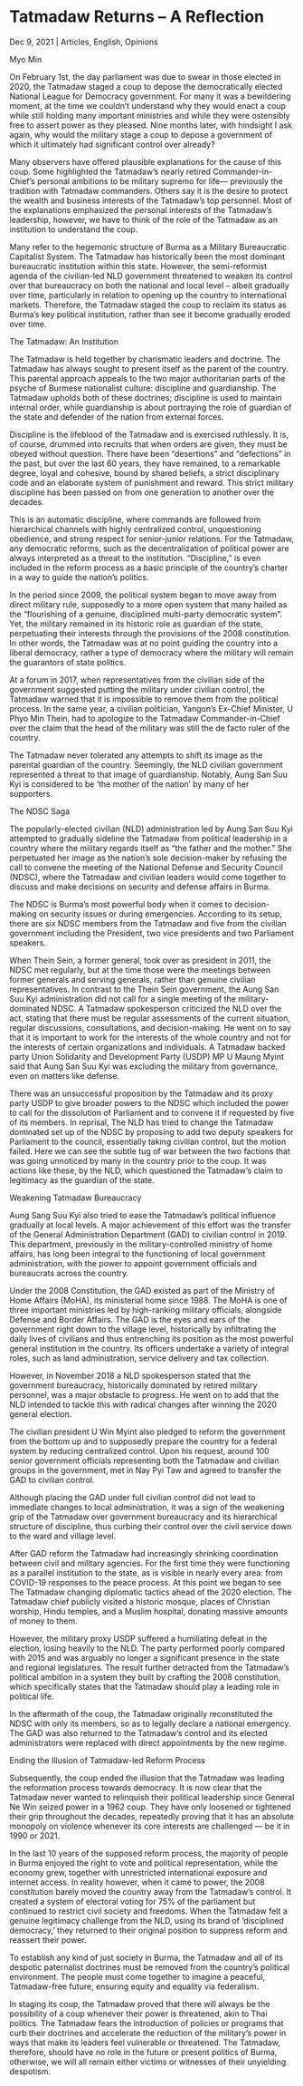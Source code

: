 # Tatmadaw Returns – A Reflection

Dec 9, 2021 | Articles, English, Opinions





Myo Min

On February 1st, the day parliament was due to swear in those elected in 2020, the Tatmadaw staged a coup to depose the democratically elected National League for Democracy government. For many it was a bewildering moment, at the time we couldn’t understand why they would enact a coup while still holding many important ministries and while they were ostensibly free to assert power as they pleased. Nine months later, with hindsight I ask again, why would the military stage a coup to depose a government of which it ultimately had significant control over already? 

Many observers have offered plausible explanations for the cause of this coup. Some highlighted the Tatmadaw’s nearly retired Commander-in-Chief’s personal ambitions to be military supremo for life— previously the tradition with Tatmadaw commanders. Others say it is the desire to protect the wealth and business interests of the Tatmadaw’s top personnel. Most of the explanations emphasized the personal interests of the Tatmadaw’s leadership, however, we have to think of the role of the Tatmadaw as an institution to understand the coup.  

Many refer to the hegemonic structure of Burma as a Military Bureaucratic Capitalist System. The Tatmadaw has historically been the most dominant bureaucratic institution within this state. However, the semi-reformist agenda of the civilian-led NLD government threatened to weaken its control over that bureaucracy on both the national and local level – albeit gradually over time, particularly in relation to opening up the country to international markets. Therefore, the Tatmadaw staged the coup to reclaim its status as Burma’s key political institution, rather than see it become gradually eroded over time.

The Tatmadaw: An Institution 

The Tatmadaw is held together by charismatic leaders and doctrine. The Tatmadaw has always sought to present itself as the parent of the country. This parental approach appeals to the two major authoritarian parts of the psyche of Burmese nationalist culture: discipline and guardianship. The Tatmadaw upholds both of these doctrines; discipline is used to maintain internal order, while guardianship is about portraying the role of guardian of the state and defender of the nation from external forces. 

Discipline is the lifeblood of the Tatmadaw and is exercised ruthlessly. It is, of course, drummed into recruits that when orders are given, they must be obeyed without question. There have been “desertions” and “defections” in the past, but over the last 60 years, they have remained, to a remarkable degree, loyal and cohesive, bound by shared beliefs, a strict disciplinary code and an elaborate system of punishment and reward. This strict military discipline has been passed on from one generation to another over the decades. 

This is an automatic discipline, where commands are followed from hierarchical channels with highly centralized control, unquestioning obedience, and strong respect for senior-junior relations. For the Tatmadaw, any democratic reforms, such as the decentralization of political power are always interpreted as a threat to the institution. “Discipline,” is even included in the reform process as a basic principle of the country’s charter in a way to guide the nation’s politics.  

In the period since 2009, the political system began to move away from direct military rule, supposedly to a more open system that many hailed as the “flourishing of a genuine, disciplined multi-party democratic system”. Yet, the military remained in its historic role as guardian of the state, perpetuating their interests through the provisions of the 2008 constitution. In other words, the Tatmadaw was at no point guiding the country into a liberal democracy, rather a type of democracy where the military will remain the guarantors of state politics.  

At a forum in 2017, when representatives from the civilian side of the government suggested putting the military under civilian control, the Tatmadaw warned that it is impossible to remove them from the political process. In the same year, a civilian politician, Yangon’s Ex-Chief Minister, U Phyo Min Thein, had to apologize to the Tatmadaw Commander-in-Chief over the claim that the head of the military was still the de facto ruler of the country.  

The Tatmadaw never tolerated any attempts to shift its image as the parental guardian of the country. Seemingly, the NLD civilian government represented a threat to that image of guardianship. Notably, Aung San Suu Kyi is considered to be ‘the mother of the nation’ by many of her supporters. 

The NDSC Saga 

The popularly-elected civilian (NLD) administration led by Aung San Suu Kyi attempted to gradually sideline the Tatmadaw from political leadership in a country where the military regards itself as “the father and the mother.” She perpetuated her image as the nation’s sole decision-maker by refusing the call to convene the meeting of the National Defense and Security Council (NDSC), where the Tatmadaw and civilian leaders would come together to discuss and make decisions on security and defense affairs in Burma. 

The NDSC is Burma’s most powerful body when it comes to decision-making on security issues or during emergencies. According to its setup, there are six NDSC members from the Tatmadaw and five from the civilian government including the President, two vice presidents and two Parliament speakers.  

When Thein Sein, a former general, took over as president in 2011, the NDSC met regularly, but at the time those were the meetings between former generals and serving generals, rather than genuine civilian representatives. In contrast to the Thein Sein government, the Aung San Suu Kyi administration did not call for a single meeting of the military-dominated NDSC. A Tatmadaw spokesperson criticized the NLD over the act, stating that there must be regular assessments of the current situation, regular discussions, consultations, and decision-making. He went on to say that it is important to work for the interests of the whole country and not for the interests of certain organizations and individuals. A Tatmadaw backed party Union Solidarity and Development Party (USDP) MP U Maung Myint said that Aung San Suu Kyi was excluding the military from governance, even on matters like defense. 

There was an unsuccessful proposition by the Tatmadaw and its proxy party USDP to give broader powers to the NDSC which included the power to call for the dissolution of Parliament and to convene it if requested by five of its members. In reprisal, The NLD has tried to change the Tatmadaw dominated set up of the NDSC by proposing to add two deputy speakers for Parliament to the council, essentially taking civilian control, but the motion failed. Here we can see the subtle tug of war between the two factions that was going unnoticed by many in the country prior to the coup. It was actions like these, by the NLD, which questioned the Tatmadaw’s claim to legitimacy as the guardian of the state. 

Weakening Tatmadaw Bureaucracy 

Aung Sang Suu Kyi also tried to ease the Tatmadaw’s political influence gradually at local levels. A major achievement of this effort was the transfer of the General Administration Department (GAD) to civilian control in 2019. This department, previously in the military-controlled ministry of home affairs, has long been integral to the functioning of local government administration, with the power to appoint government officials and bureaucrats across the country.

Under the 2008 Constitution, the GAD existed as part of the Ministry of Home Affairs (MoHA), its ministerial home since 1988. The MoHA is one of three important ministries led by high-ranking military officials, alongside Defense and Border Affairs. The GAD is the eyes and ears of the government right down to the village level, historically by infiltrating the daily lives of civilians and thus entrenching its position as the most powerful general institution in the country. Its officers undertake a variety of integral roles, such as land administration, service delivery and tax collection.  

However, in November 2018 a NLD spokesperson stated that the government bureaucracy, historically dominated by retired military personnel, was a major obstacle to progress. He went on to add that the NLD intended to tackle this with radical changes after winning the 2020 general election. 

The civilian president U Win Myint also pledged to reform the government from the bottom up and to supposedly prepare the country for a federal system by reducing centralized control. Upon his request, around 100 senior government officials representing both the Tatmadaw and civilian groups in the government, met in Nay Pyi Taw and agreed to transfer the GAD to civilian control. 

Although placing the GAD under full civilian control did not lead to immediate changes to local administration, it was a sign of the weakening grip of the Tatmadaw over government bureaucracy and its hierarchical structure of discipline, thus curbing their control over the civil service down to the ward and village level. 

After GAD reform the Tatmadaw had increasingly shrinking coordination between civil and military agencies. For the first time they were functioning as a parallel institution to the state, as is visible in nearly every area: from COVID-19 responses to the peace process. At this point we began to see The Tatmadaw changing diplomatic tactics ahead of the 2020 election. The Tatmadaw chief publicly visited a historic mosque, places of Christian worship, Hindu temples, and a Muslim hospital, donating massive amounts of money to them. 

However, the military proxy USDP suffered a humiliating defeat in the election, losing heavily to the NLD. The party performed poorly compared with 2015 and was arguably no longer a significant presence in the state and regional legislatures. The result further detracted from the Tatmadaw’s political ambition in a system they built by crafting the 2008 constitution, which specifically states that the Tatmadaw should play a leading role in political life.  

In the aftermath of the coup, the Tatmadaw originally reconstituted the NDSC with only its members, so as to legally declare a national emergency. The GAD was also returned to the Tatmadaw’s control and its elected administrators were replaced with direct appointments by the new regime.  

Ending the Illusion of Tatmadaw-led Reform Process 

Subsequently, the coup ended the illusion that the Tatmadaw was leading the reformation process towards democracy. It is now clear that the Tatmadaw never wanted to relinquish their political leadership since General Ne Win seized power in a 1962 coup. They have only loosened or tightened their grip throughout the decades, repeatedly proving that it has an absolute monopoly on violence whenever its core interests are challenged — be it in 1990 or 2021. 

In the last 10 years of the supposed reform process, the majority of people in Burma enjoyed the right to vote and political representation, while the economy grew, together with unrestricted international exposure and internet access. In reality however, when it came to power, the 2008 constitution barely moved the country away from the Tatmadaw’s control. It created a system of electoral voting for 75% of the parliament but continued to restrict civil society and freedoms. When the Tatmadaw felt a genuine legitimacy challenge from the NLD, using its brand of ‘disciplined democracy,’ they returned to their original position to suppress reform and reassert their power.  

To establish any kind of just society in Burma, the Tatmadaw and all of its despotic paternalist doctrines must be removed from the country’s political environment. The people must come together to imagine a peaceful, Tatmadaw-free future, ensuring equity and equality via federalism.

In staging its coup, the Tatmadaw proved that there will always be the possibility of a coup whenever their power is threatened, akin to Thai politics. The Tatmadaw fears the introduction of policies or programs that curb their doctrines and accelerate the reduction of the military’s power in ways that make its leaders feel vulnerable or threatened. The Tatmadaw, therefore, should have no role in the future or present politics of Burma, otherwise, we will all remain either victims or witnesses of their unyielding despotism.